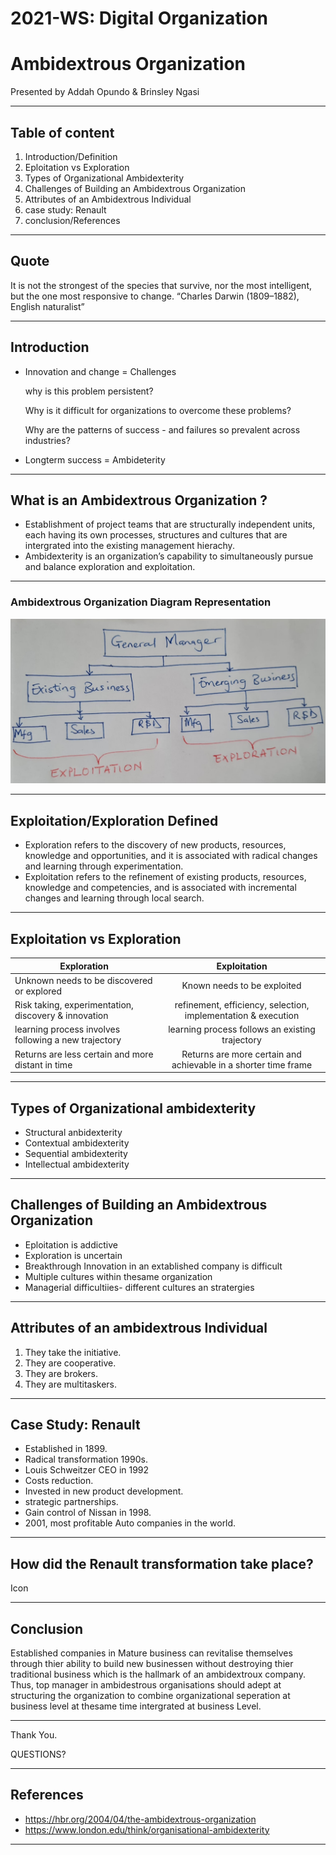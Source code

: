 # 2021-WS: Digital Organization

# Ambidextrous Organization
Presented by  Addah Opundo & Brinsley Ngasi

---

## Table of content
1. Introduction/Definition
1. Eploitation vs Exploration
1. Types of Organizational Ambidexterity
1. Challenges of Building an Ambidextrous Organization
1. Attributes of an Ambidextrous Individual
1. case study: Renault 
1. conclusion/References

---

## Quote

It is not the strongest of the species that survive, nor the most intelligent, but the one most responsive to change.
		“Charles Darwin (1809–1882), English naturalist”

---

## Introduction

-  Innovation and change = Challenges

    why is this problem persistent?

     Why is it difficult for organizations to overcome these problems?

     Why are the patterns of success - and failures so prevalent across industries?

- Longterm success = Ambideterity

---

## What is an Ambidextrous Organization ?

- Establishment of project teams that are structurally independent units, each having its own processes, structures and cultures that are intergrated into the existing management hierachy.
- Ambidexterity is an organization’s capability to simultaneously pursue and balance exploration and exploitation.

---

### Ambidextrous Organization Diagram Representation

![Diagram](ExploitationVsExploration.jpg)

---

## Exploitation/Exploration Defined

- Exploration refers to the discovery of new products, resources, knowledge and opportunities, and it is associated with radical changes and learning through experimentation.
- Exploitation refers to the refinement of existing products, resources, knowledge and competencies, and is associated with incremental changes and learning through local search.

---
## Exploitation vs Exploration

Exploration                                            | Exploitation                         |
| -------------                                         |:------------------------------------:|
| Unknown needs to be discovered or explored           | Known needs to be exploited                  |
| Risk taking, experimentation, discovery & innovation | refinement, efficiency, selection, implementation & execution |
| learning process involves following a new trajectory | learning process follows an existing trajectory             |
| Returns are less certain and more distant in time    | Returns are more certain and achievable in a shorter time frame       |

---

## Types of  Organizational ambidexterity
- Structural anbidexterity 
- Contextual ambidexterity 
- Sequential ambidexterity
- Intellectual ambidexterity

---

## Challenges of Building an Ambidextrous Organization

- Eploitation is addictive
- Exploration is uncertain
- Breakthrough Innovation in an extablished company is difficult
- Multiple cultures within thesame organization
- Managerial difficultiies- different cultures an stratergies

---

## Attributes of an ambidextrous Individual

1. They take the initiative.
1. They are cooperative.
1. They are brokers.
1. They are multitaskers.

---

## Case Study: Renault

- Established in 1899.
- Radical transformation 1990s. 
- Louis Schweitzer CEO in 1992
- Costs reduction.
- Invested in new product development.
- strategic partnerships.
- Gain control of Nissan in 1998.
- 2001, most profitable Auto companies in the world.

---

##  How did the Renault transformation take place?

Icon

---

## Conclusion

Established companies in Mature business can revitalise themselves through thier ability to build new businessen without destroying thier traditional business which is the hallmark of an ambidextroux company. Thus, top manager in ambidestrous organisations should adept at structuring the organization to combine organizational seperation at business level at thesame time intergrated at business Level.

---
Thank You.

QUESTIONS?

---
## References

- https://hbr.org/2004/04/the-ambidextrous-organization
- https://www.london.edu/think/organisational-ambidexterity


---
